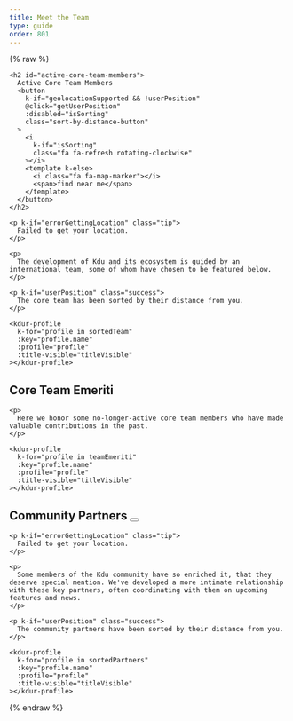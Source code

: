 ```yaml
---
title: Meet the Team
type: guide
order: 801
---
```


{% raw %}

<script id="kdur-profile-template" type="text/template">
  <div class="kdur">
    <div class="avatar">
      <img k-if="profile.imageUrl"
        :src="profile.imageUrl"
        :alt="profile.name" width=80 height=80>
      <img k-else-if="profile.github"
        :src="'https://github.com/' + profile.github + '.png'"
        :alt="profile.name" width=80 height=80>
      <img k-else-if="profile.twitter"
        :src="'https://avatars.io/twitter/' + profile.twitter"
        :alt="profile.name" width=80 height=80>
    </div>
    <div class="profile">
      <h3 :data-official-title="profile.title">
        {{ profile.name }}
        <sup k-if="profile.title && titleVisible" k-html="profile.title"></sup>
      </h3>
      <dl>
        <template k-if="profile.reposOfficial">
          <dt>Core focus</dt>
          <dd>
            <ul>
              <li k-for="repo in profile.reposOfficial">
                <a :href="githubUrl('kdujs', repo)" target=_blank rel="noopener noreferrer">{{ repo.name || repo }}</a>
              </li>
            </ul>
          </dd>
        </template>
        <template k-if="profile.github && profile.reposPersonal">
          <dt>Ecosystem</dt>
          <dd>
            <ul>
              <li k-for="repo in profile.reposPersonal">
                <a :href="githubUrl(profile.github, repo)" target=_blank rel="noopener noreferrer">{{ repo.name || repo }}</a>
              </li>
            </ul>
          </dd>
        </template>
        <template k-if="profile.work">
          <dt>
            <i class="fa fa-briefcase"></i>
            <span class="sr-only">Work</span>
          </dt>
          <dd k-html="workHtml"></dd>
        </template>
        <span k-if="profile.distanceInKm" class="distance">
          <dt>
            <i class="fa fa-map-marker"></i>
            <span class="sr-only">Distance</span>
          </dt>
          <dd>
            About
            <span
              k-if="profile.distanceInKm <= 150"
              :title="profile.name + ' is close enough to commute to your location.'"
              class="user-match"
            >{{ textDistance }} away</span>
            <template k-else>{{ textDistance }} away</template>
            in {{ profile.city }}
          </dd>
        </span>
        <template k-else-if="profile.city">
          <dt>
            <i class="fa fa-map-marker"></i>
            <span class="sr-only">City</span>
          </dt>
          <dd>
            {{ profile.city }}
          </dd>
        </template>
        <template k-if="profile.languages">
          <dt>
            <i class="fa fa-globe"></i>
            <span class="sr-only">Languages</span>
          </dt>
          <dd k-html="languageListHtml" class="language-list"></dd>
        </template>
        <template k-if="profile.links">
          <dt>
            <i class="fa fa-link"></i>
            <span class="sr-only">Links</span>
          </dt>
          <dd>
            <ul>
              <li k-for="link in profile.links">
                <a :href="link" target=_blank>{{ minimizeLink(link) }}</a>
              </li>
            </ul>
          </dd>
        </template>
        <footer k-if="hasSocialLinks" class="social">
          <a class=github k-if="profile.github" :href="githubUrl(profile.github)">
            <i class="fa fa-github"></i>
            <span class="sr-only">Github</span>
          </a>
          <a class=facebook k-if="profile.facebook" :href="'https://www.facebook.com/' + profile.facebook">
            <i class="fa fa-facebook"></i>
            <span class="sr-only">Facebook</span>
          </a>
          <a class=twitter k-if="profile.twitter" :href="'https://twitter.com/' + profile.twitter">
            <i class="fa fa-twitter"></i>
            <span class="sr-only">Twitter</span>
          </a>
          <a class=codepen k-if="profile.codepen" :href="'https://codepen.io/' + profile.codepen">
            <i class="fa fa-codepen"></i>
            <span class="sr-only">CodePen</span>
          </a>
          <a class=linkedin k-if="profile.linkedin" :href="'https://www.linkedin.com/in/' + profile.linkedin">
            <i class="fa fa-linkedin"></i>
            <span class="sr-only">LinkedIn</span>
          </a>
        </footer>
      </dl>
    </div>
  </div>
</script>

<div id="team-members">
  <div class="team">

    <h2 id="active-core-team-members">
      Active Core Team Members
      <button
        k-if="geolocationSupported && !userPosition"
        @click="getUserPosition"
        :disabled="isSorting"
        class="sort-by-distance-button"
      >
        <i
          k-if="isSorting"
          class="fa fa-refresh rotating-clockwise"
        ></i>
        <template k-else>
          <i class="fa fa-map-marker"></i>
          <span>find near me</span>
        </template>
      </button>
    </h2>

    <p k-if="errorGettingLocation" class="tip">
      Failed to get your location.
    </p>

    <p>
      The development of Kdu and its ecosystem is guided by an international team, some of whom have chosen to be featured below.
    </p>

    <p k-if="userPosition" class="success">
      The core team has been sorted by their distance from you.
    </p>

    <kdur-profile
      k-for="profile in sortedTeam"
      :key="profile.name"
      :profile="profile"
      :title-visible="titleVisible"
    ></kdur-profile>

  </div>

  <div class="team">
    <h2 id="core-team-emeriti">
      Core Team Emeriti
    </h2>

    <p>
      Here we honor some no-longer-active core team members who have made valuable contributions in the past.
    </p>

    <kdur-profile
      k-for="profile in teamEmeriti"
      :key="profile.name"
      :profile="profile"
      :title-visible="titleVisible"
    ></kdur-profile>

  </div>

  <div class="team">
    <h2 id="community-partners">
      Community Partners
      <button
        k-if="geolocationSupported && !userPosition"
        @click="getUserPosition"
        :disabled="isSorting"
        class="sort-by-distance-button"
      >
        <i
          k-if="isSorting"
          class="fa fa-refresh rotating-clockwise"
        ></i>
        <template k-else>
          <i class="fa fa-map-marker"></i>
          <span>find near me</span>
        </template>
      </button>
    </h2>

    <p k-if="errorGettingLocation" class="tip">
      Failed to get your location.
    </p>

    <p>
      Some members of the Kdu community have so enriched it, that they deserve special mention. We've developed a more intimate relationship with these key partners, often coordinating with them on upcoming features and news.
    </p>

    <p k-if="userPosition" class="success">
      The community partners have been sorted by their distance from you.
    </p>

    <kdur-profile
      k-for="profile in sortedPartners"
      :key="profile.name"
      :profile="profile"
      :title-visible="titleVisible"
    ></kdur-profile>

  </div>
</div>

<script>
(function () {
  var cityCoordsFor = {
    'Thị trấn Vạn Giã, Vạn Ninh, Khánh Hòa': [12.6893757, 109.2225701]
  }
  var languageNameFor = {
    en: 'English',
    vi: 'Tiếng Việt'
  }

  var team = [{
    name: 'Nguyễn Khánh Duy',
    title: 'Benevolent Dictator For Life',
    city: 'Thị trấn Vạn Giã, Vạn Ninh, Khánh Hòa',
    languages: ['vi', 'en'],
    github: 'khanhduy1407',
    facebook: 'khanhduy1407',
    work: {
      role: 'Creator',
      org: 'Kdu.js'
    },
    reposOfficial: [
      'kdujs/*'
    ],
    links: [
      'https://paypal.me/nkduydev/'
    ]
  }]

  team = team.concat(shuffle([]))

  var emeriti = shuffle([])

  var partners = []

  Kdu.component('kdur-profile', {
    template: '#kdur-profile-template',
    props: {
      profile: Object,
      titleVisible: Boolean
    },
    computed: {
      workHtml: function () {
        var work = this.profile.work
        var html = ''
        if (work.orgUrl) {
          html += '<a href="' + work.orgUrl + '" target="_blank" rel="noopener noreferrer">'
          if (work.org) {
            html += work.org
          } else {
            this.minimizeLink(work.orgUrl)
          }
          html += '</a>'
        } else if (work.org) {
          html += work.org
        }
        if (work.role) {
          if (html.length > 0) {
            html = work.role + ' @ ' + html
          } else {
            html = work.role
          }
        }
        return html
      },
      textDistance: function () {
        var distanceInKm = this.profile.distanceInKm || 0
        if (this.$root.useMiles) {
          return roundDistance(kmToMi(distanceInKm)) + ' miles'
        } else {
          return roundDistance(distanceInKm) + ' km'
        }
      },
      languageListHtml: function () {
        var vm = this
        var nav = window.navigator
        if (!vm.profile.languages) return ''
        var preferredLanguageCode = nav.languages
          // The preferred language set in the browser
          ? nav.languages[0]
          : (
              // The system language in IE
              nav.userLanguage ||
              // The language in the current page
              nav.language
            )
        return (
          '<ul><li>' +
          vm.profile.languages.map(function (languageCode, index) {
            var language = languageNameFor[languageCode]
            if (
              languageCode !== 'en' &&
              preferredLanguageCode &&
              languageCode === preferredLanguageCode.slice(0, 2)
            ) {
              return (
                '<span ' +
                  'class="user-match" ' +
                  'title="' +
                    vm.profile.name +
                    ' can give technical talks in your preferred language.' +
                  '"' +
                '\>' + language + '</span>'
              )
            }
            return language
          }).join('</li><li>') +
          '</li></ul>'
        )
      },
      hasSocialLinks: function () {
        return this.profile.github || this.profile.twitter || this.profile.codepen || this.profile.linkedin
      }
    },
    methods: {
      minimizeLink: function (link) {
        return link
          .replace(/^https?:\/\/(www\.)?/, '')
          .replace(/\/$/, '')
          .replace(/^mailto:/, '')
      },
      /**
       * Generate a GitHub URL using a repo and a handle.
       */
      githubUrl: function (handle, repo) {
        if (repo && repo.url) {
          return repo.url
        }
        if (repo && repo.indexOf('/') !== -1) {
          // If the repo name has a slash, it must be an organization repo.
          // In such a case, we discard the (personal) handle.
          return (
            'https://github.com/' +
            repo.replace(/\/\*$/, '')
          )
        }
        return 'https://github.com/' + handle + '/' + (repo || '')
      }
    }
  })

  new Kdu({
    el: '#team-members',
    data: {
      team: team,
      teamEmeriti: emeriti,
      partners: shuffle(partners),
      geolocationSupported: false,
      isSorting: false,
      errorGettingLocation: false,
      userPosition: null,
      useMiles: false,
      konami: {
        position: 0,
        code: [38, 38, 40, 40, 37, 39, 37, 39, 66, 65]
      }
    },
    computed: {
      sortedTeam: function () {
        return this.sortKdursByDistance(this.team)
      },
      sortedPartners: function () {
        return this.sortKdursByDistance(this.partners)
      },
      titleVisible: function () {
        return this.konami.code.length === this.konami.position
      }
    },
    created: function () {
      var nav = window.navigator
      if ('geolocation' in nav) {
        this.geolocationSupported = true
        var imperialLanguageCodes = [
          'en-US', 'en-MY', 'en-MM', 'en-BU', 'en-LR', 'my', 'bu'
        ]
        if (imperialLanguageCodes.indexOf(nav.language) !== -1) {
          this.useMiles = true
        }
      }
      document.addEventListener('keydown', this.konamiKeydown)
    },
    beforeDestroy: function () {
      document.removeEventListener('keydown', this.konamiKeydown)
    },
    methods: {
      getUserPosition: function () {
        var vm = this
        var nav = window.navigator
        vm.isSorting = true
        nav.geolocation.getCurrentPosition(
          function (position) {
            vm.userPosition = position
            vm.isSorting = false
          },
          function (error) {
            vm.isSorting = false
            vm.errorGettingLocation = true
          },
          {
            enableHighAccuracy: true
          }
        )
      },
      sortKdursByDistance: function (kdurs) {
        var vm = this
        if (!vm.userPosition) return kdurs
        var kdursWithDistances = kdurs.map(function (kdur) {
          var cityCoords = cityCoordsFor[kdur.city]
          if (cityCoords) {
            return Object.assign({}, kdur, {
              distanceInKm: getDistanceFromLatLonInKm(
                vm.userPosition.coords.latitude,
                vm.userPosition.coords.longitude,
                cityCoords[0],
                cityCoords[1]
              )
            })
          }
          return Object.assign({}, kdur, {
            distanceInKm: null
          })
        })
        kdursWithDistances.sort(function (a, b) {
          if (a.distanceInKm && b.distanceInKm) return a.distanceInKm - b.distanceInKm
          if (a.distanceInKm && !b.distanceInKm) return -1
          if (!a.distanceInKm && b.distanceInKm) return 1
          if (a.name < b.name) return -1
          if (a.name > b.name) return 1
        })
        return kdursWithDistances
      },
      konamiKeydown: function (event) {
        if (this.titleVisible) {
          return
        }

        if (event.keyCode !== this.konami.code[this.konami.position++]) {
          this.konami.position = 0
        }
      }
    }
  })

  /**
  * Shuffles array in place.
  * @param {Array} a items The array containing the items.
  */
  function shuffle (a) {
    a = a.concat([])
    if (window.location.hostname === 'localhost') {
      return a
    }
    var j, x, i
    for (i = a.length; i; i--) {
      j = Math.floor(Math.random() * i)
      x = a[i - 1]
      a[i - 1] = a[j]
      a[j] = x
    }
    return a
  }

  /**
  * Calculates great-circle distances between the two points – that is, the shortest distance over the earth’s surface – using the Haversine formula.
  * @param {Number} lat1 The latitude of the 1st location.
  * @param {Number} lon1 The longitute of the 1st location.
  * @param {Number} lat2 The latitude of the 2nd location.
  * @param {Number} lon2 The longitute of the 2nd location.
  */
  function getDistanceFromLatLonInKm(lat1,lon1,lat2,lon2) {
    var R = 6371 // Radius of the earth in km
    var dLat = deg2rad(lat2-lat1)  // deg2rad below
    var dLon = deg2rad(lon2-lon1)
    var a =
      Math.sin(dLat/2) * Math.sin(dLat/2) +
      Math.cos(deg2rad(lat1)) * Math.cos(deg2rad(lat2)) *
      Math.sin(dLon/2) * Math.sin(dLon/2)
    var c = 2 * Math.atan2(Math.sqrt(a), Math.sqrt(1-a))
    var d = R * c // Distance in km
    return d
  }

  function deg2rad(deg) {
    return deg * (Math.PI/180)
  }

  function kmToMi (km) {
    return km * 0.62137
  }

  function roundDistance (num) {
    return Number(Math.ceil(num).toPrecision(2))
  }
})()
</script>

{% endraw %}
